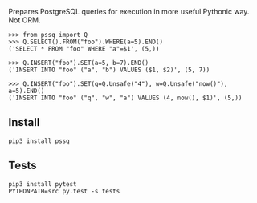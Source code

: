 Prepares PostgreSQL queries for execution in more useful Pythonic way. Not ORM.

    >>> from pssq import Q
    >>> Q.SELECT().FROM("foo").WHERE(a=5).END()
    ('SELECT * FROM "foo" WHERE "a"=$1', (5,))

    >>> Q.INSERT("foo").SET(a=5, b=7).END()
    ('INSERT INTO "foo" ("a", "b") VALUES ($1, $2)', (5, 7))
    
    >>> Q.INSERT("foo").SET(q=Q.Unsafe("4"), w=Q.Unsafe("now()"), a=5).END()
    ('INSERT INTO "foo" ("q", "w", "a") VALUES (4, now(), $1)', (5,))


## Install
    
    pip3 install pssq
    
    
## Tests

    pip3 install pytest
    PYTHONPATH=src py.test -s tests
    
    
